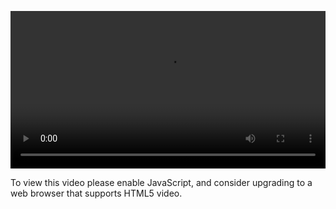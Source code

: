 <video controls="" style="width: 100%; display: block;"><source src="http://o86bpj665.bkt.clouddn.com/react-express-api/6-webpack-react-env.mp4" type="video/mp4"><p>To view this video please enable JavaScript, and consider upgrading to a web browser that supports HTML5 video.</p></video>
